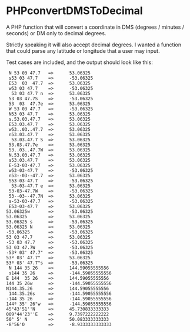 # PHPconvertDMSToDecimal
A PHP function that will convert a coordinate in DMS (degrees / minutes / seconds) or DM only to decimal degrees.

Strictly speaking it will also accept decimal degrees.  I wanted a function that could parse any latitude or longitude that a user may input.

Test cases are included, and the output should look like this:

```
 N 53 03 47.7   =>      53.06325
 s53 03 47.7    =>      -53.06325
 E53  03  47.7  =>      53.06325
 w53 03 47.7    =>      -53.06325
  53 03 47.7 n  =>      53.06325
 53 03 47.7S    =>      -53.06325
 53  03  47.7e  =>      53.06325
 W 53 03 47.7   =>      -53.06325
 N53 03 47.7    =>      53.06325
 s.53.03.47.7   =>      53.06325
 E53.03.47.7    =>      53.06325
 w53..03..47.7  =>      53.06325
 n53.03.47.7    =>      53.06325
  53.03.47.7 S  =>      53.06325
 53.03.47.7e    =>      53.06325
 53..03..47.7W  =>      53.06325
 N.53.03.47.7   =>      53.06325
 s53.03.47.7    =>      53.06325
 E-53-03-47.7   =>      53.06325
 w53-03-47.7    =>      -53.06325
 n53--03--47.7  =>      53.06325
 S53-03-47.7    =>      -53.06325
  53-03-47.7 e  =>      53.06325
 53-03-47.7W    =>      -53.06325
 53--03--47.7N  =>      53.06325
 s-53-03-47.7   =>      -53.06325
 E53-03-47.7    =>      53.06325
53.06325w       =>      -53.06325
53.06325        =>      53.06325
53.06325 s      =>      -53.06325
53.06325 N      =>      53.06325
-53.06325       =>      -53.06325
53 03 47.7      =>      53.06325
-53 03 47.7     =>      -53.06325
53 03 47.7W     =>      -53.06325
-53º 03' 47.7"  =>      -53.06325
53º 03' 47.7"   =>      53.06325
53º 03' 47.7"s  =>      -53.06325
 N 144 35 26    =>      144.59055555556
 s144 35 26     =>      -144.59055555556
E 144  35 26    =>      144.59055555556
144 35 26w      =>      -144.59055555556
N144.35.26      =>      144.59055555556
 144.35.26s     =>      -144.59055555556
-144 35 26      =>      -144.59055555556
144º 35' 26"w   =>      -144.59055555556
45°43'51''N     =>      45.730833333333
009°44'23''E    =>      9.7397222222222
50° 5' N        =>      50.083333333333
-8°56'O         =>      -8.9333333333333
```
